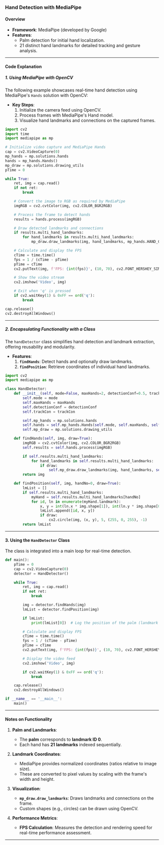 ### Hand Detection with MediaPipe



#### **Overview**
- **Framework**: MediaPipe (developed by Google)  
- **Features**: 
  - Palm detection for initial hand localization.
  - 21 distinct hand landmarks for detailed tracking and gesture analysis.

---

#### **Code Explanation**

##### **1. Using MediaPipe with OpenCV**
The following example showcases real-time hand detection using MediaPipe's `Hands` solution with OpenCV:

- **Key Steps**:
  1. Initialize the camera feed using OpenCV.
  2. Process frames with MediaPipe's Hand model.
  3. Visualize hand landmarks and connections on the captured frames.

```python
import cv2
import time
import mediapipe as mp

# Initialize video capture and MediaPipe Hands
cap = cv2.VideoCapture(0)
mp_hands = mp.solutions.hands
hands = mp_hands.Hands()  
mp_draw = mp.solutions.drawing_utils
pTime = 0

while True:
    ret, img = cap.read()
    if not ret:
        break

    # Convert the image to RGB as required by MediaPipe
    imgRGB = cv2.cvtColor(img, cv2.COLOR_BGR2RGB)

    # Process the frame to detect hands
    results = hands.process(imgRGB)

    # Draw detected landmarks and connections
    if results.multi_hand_landmarks:
        for hand_landmarks in results.multi_hand_landmarks:
            mp_draw.draw_landmarks(img, hand_landmarks, mp_hands.HAND_CONNECTIONS)

    # Calculate and display the FPS
    cTime = time.time()
    fps = 1 / (cTime - pTime)
    pTime = cTime
    cv2.putText(img, f'FPS: {int(fps)}', (10, 70), cv2.FONT_HERSHEY_SIMPLEX, 1, (255, 0, 0), 2)

    # Show the video stream
    cv2.imshow('Video', img)

    # Exit when 'q' is pressed
    if cv2.waitKey(1) & 0xFF == ord('q'):
        break

cap.release()
cv2.destroyAllWindows()
```

---

##### **2. Encapsulating Functionality with a Class**

The `handDetector` class simplifies hand detection and landmark extraction, offering reusability and modularity.

- **Features**:
  1. **`findHands`**: Detect hands and optionally draw landmarks.
  2. **`findPosition`**: Retrieve coordinates of individual hand landmarks.

```python
import cv2
import mediapipe as mp

class HandDetector:
    def __init__(self, mode=False, maxHands=2, detectionConf=0.5, trackCon=0.5):
        self.mode = mode
        self.maxHands = maxHands
        self.detectionConf = detectionConf
        self.trackCon = trackCon

        self.mp_hands = mp.solutions.hands
        self.hands = self.mp_hands.Hands(self.mode, self.maxHands, self.detectionConf, self.trackCon)
        self.mp_draw = mp.solutions.drawing_utils

    def findHands(self, img, draw=True):
        imgRGB = cv2.cvtColor(img, cv2.COLOR_BGR2RGB)
        self.results = self.hands.process(imgRGB)

        if self.results.multi_hand_landmarks:
            for hand_landmarks in self.results.multi_hand_landmarks:
                if draw:
                    self.mp_draw.draw_landmarks(img, hand_landmarks, self.mp_hands.HAND_CONNECTIONS)
        return img

    def findPosition(self, img, handNo=0, draw=True):
        lmList = []
        if self.results.multi_hand_landmarks:
            myHand = self.results.multi_hand_landmarks[handNo]
            for id, ln in enumerate(myHand.landmark):
                x, y = int(ln.x * img.shape[1]), int(ln.y * img.shape[0])
                lmList.append([id, x, y])
                if draw:
                    cv2.circle(img, (x, y), 5, (255, 0, 255), -1)
        return lmList
```

---

#### **3. Using the `HandDetector` Class**
The class is integrated into a main loop for real-time detection.

```python
def main():
    pTime = 0
    cap = cv2.VideoCapture(0)
    detector = HandDetector()

    while True:
        ret, img = cap.read()
        if not ret:
            break

        img = detector.findHands(img)
        lmList = detector.findPosition(img)

        if lmList:
            print(lmList[0])  # Log the position of the palm (landmark ID 0)

        # Calculate and display FPS
        cTime = time.time()
        fps = 1 / (cTime - pTime)
        pTime = cTime
        cv2.putText(img, f'FPS: {int(fps)}', (10, 70), cv2.FONT_HERSHEY_SIMPLEX, 1, (255, 0, 0), 2)

        # Display the video feed
        cv2.imshow('Video', img)

        if cv2.waitKey(1) & 0xFF == ord('q'):
            break

    cap.release()
    cv2.destroyAllWindows()

if __name__ == '__main__':
    main()
```

---

#### **Notes on Functionality**
1. **Palm and Landmarks**:
   - The **palm** corresponds to **landmark ID 0**.
   - Each hand has **21 landmarks** indexed sequentially.

2. **Landmark Coordinates**:
   - MediaPipe provides normalized coordinates (ratios relative to image size).
   - These are converted to pixel values by scaling with the frame's width and height.

3. **Visualization**:
   - **`mp_draw.draw_landmarks`**: Draws landmarks and connections on the frame.
   - Custom shapes (e.g., circles) can be drawn using OpenCV.

4. **Performance Metrics**:
   - **FPS Calculation**: Measures the detection and rendering speed for real-time performance assessment.

---
